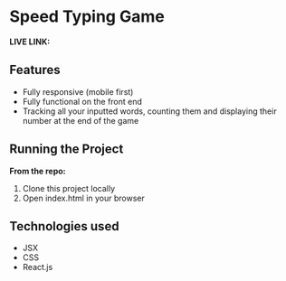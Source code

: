 # Speed Typing Game

**LIVE LINK:** 

## Features
* Fully responsive (mobile first)
* Fully functional on the front end
* Tracking all your inputted words, counting them and displaying their number at the end of the game


## Running the Project
**From the repo:**
1. Clone this project locally
2. Open index.html in your browser

## Technologies used 
* JSX
* CSS
* React.js
